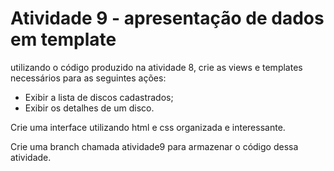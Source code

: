 # Atividade 9 - apresentação de dados em template

utilizando o código produzido na atividade 8, crie as views e templates necessários para as seguintes ações:

- Exibir a lista de discos cadastrados;
- Exibir os detalhes de um disco.
  
Crie uma interface utilizando html e css organizada e interessante.

Crie uma branch chamada atividade9 para armazenar o código dessa atividade.
